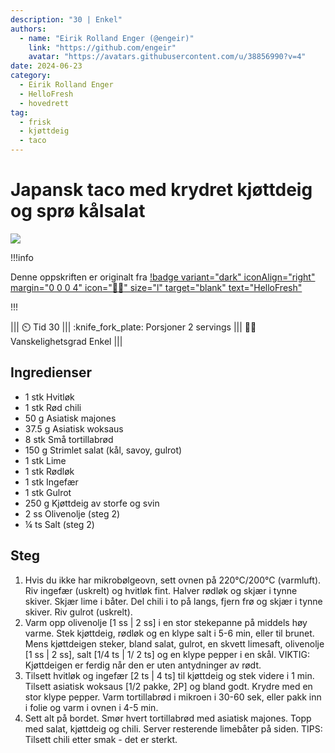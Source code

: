 ```yaml
---
description: "30 | Enkel"
authors:
  - name: "Eirik Rolland Enger (@engeir)"
    link: "https://github.com/engeir"
    avatar: "https://avatars.githubusercontent.com/u/38856990?v=4"
date: 2024-06-23
category:
  - Eirik Rolland Enger
  - HelloFresh
  - hovedrett
tag:
  - frisk
  - kjøttdeig
  - taco
---
```


# Japansk taco med krydret kjøttdeig og sprø kålsalat

![](/static/japansk-taco-med-krydret-kjottdeig-og-spro-kalsalat/japansk-taco-med-krydret-kjottdeig-og-spro-kalsalat.webp)

!!!info

Denne oppskriften er originalt fra
[!badge variant="dark" iconAlign="right" margin="0 0 0 4" icon=":cook:" size="l" target="blank" text="HelloFresh"](https://www.hellofresh.no/recipes/japansk-taco-65e08722acc901eff8e7bf02)

!!!

<!-- dprint-ignore-start -->
||| :timer_clock: Tid
30
||| :knife_fork_plate: Porsjoner
2 servings
||| :cook: Vanskelighetsgrad
Enkel
|||
<!-- dprint-ignore-end -->

## Ingredienser

- 1 stk Hvitløk
- 1 stk Rød chili
- 50 g Asiatisk majones
- 37.5 g Asiatisk woksaus
- 8 stk Små tortillabrød
- 150 g Strimlet salat (kål, savoy, gulrot)
- 1 stk Lime
- 1 stk Rødløk
- 1 stk Ingefær
- 1 stk Gulrot
- 250 g Kjøttdeig av storfe og svin
- 2 ss Olivenolje (steg 2)
- ¼ ts Salt (steg 2)

## Steg

1. Hvis du ikke har mikrobølgeovn, sett ovnen på 220°C/200°C (varmluft). Riv ingefær
   (uskrelt) og hvitløk fint. Halver rødløk og skjær i tynne skiver. Skjær lime i båter.
   Del chili i to på langs, fjern frø og skjær i tynne skiver. Riv gulrot (uskrelt).
2. Varm opp olivenolje [1 ss | 2 ss] i en stor stekepanne på middels høy varme. Stek
   kjøttdeig, rødløk og en klype salt i 5-6 min, eller til brunet. Mens kjøttdeigen
   steker, bland salat, gulrot, en skvett limesaft, olivenolje [1 ss | 2 ss], salt [1/4
   ts | 1/ 2 ts] og en klype pepper i en skål. VIKTIG: Kjøttdeigen er ferdig når den er
   uten antydninger av rødt.
3. Tilsett hvitløk og ingefær [2 ts | 4 ts] til kjøttdeig og stek videre i 1 min.
   Tilsett asiatisk woksaus [1/2 pakke, 2P] og bland godt. Krydre med en stor klype
   pepper. Varm tortillabrød i mikroen i 30-60 sek, eller pakk inn i folie og varm i
   ovnen i 4-5 min.
4. Sett alt på bordet. Smør hvert tortillabrød med asiatisk majones. Topp med salat,
   kjøttdeig og chili. Server resterende limebåter på siden. TIPS: Tilsett chili etter
   smak - det er sterkt.

<script type="application/ld+json">
{
  "author": {
    "@type": "Person",
    "name": "HelloFresh",
    "url": "https://www.hellofresh.no/recipes/japansk-taco-65e08722acc901eff8e7bf02"
  },
  "image": "https://img.hellofresh.com/f_auto,fl_lossy,h_640,q_auto,w_1200/hellofresh_s3/image/HF220621_R01_W31_SE_R12344157-15_MB_Main_low-0f8d47ec.jpg",
  "site_name": "HelloFresh",
  "@context": "https://schema.org",
  "@type": "Recipe",
  "recipeCategory": "",
  "cookTime": 15,
  "recipeCuisine": "Japanske",
  "publisher": {
    "@type": "Organization",
    "name": "hellofresh.com"
  },
  "recipeIngredient": [
    "1 stk Hvitløk",
    "1 stk Rød chili",
    "50 g Asiatisk majones",
    "37.5 g Asiatisk woksaus",
    "8 stk Små tortillabrød",
    "150 g Strimlet salat (kål, savoy, gulrot)",
    "1 stk Lime",
    "1 stk Rødløk",
    "1 stk Ingefær",
    "1 stk Gulrot",
    "250 g Kjøttdeig av storfe og svin",
    "2 ss Olivenolje (steg 2)",
    "¼ ts Salt (steg 2)"
  ],
  "recipeInstructions": [
    {
      "@type": "HowToStep",
      "text": "Hvis du ikke har mikrobølgeovn, sett ovnen på 220°C/200°C (varmluft). Riv ingefær (uskrelt) og hvitløk fint. Halver rødløk og skjær i tynne skiver. Skjær lime i båter. Del chili i to på langs, fjern frø og skjær i tynne skiver. Riv gulrot (uskrelt)."
    },
    {
      "@type": "HowToStep",
      "text": "Varm opp olivenolje [1 ss | 2 ss] i en stor stekepanne på middels høy varme. Stek kjøttdeig, rødløk og en klype salt i 5-6 min, eller til brunet. Mens kjøttdeigen steker, bland salat, gulrot, en skvett limesaft, olivenolje [1 ss | 2 ss], salt [1/4 ts | 1/ 2 ts] og en klype pepper i en skål. VIKTIG: Kjøttdeigen er ferdig når den er uten antydninger av rødt."
    },
    {
      "@type": "HowToStep",
      "text": "Tilsett hvitløk og ingefær [2 ts | 4 ts] til kjøttdeig og stek videre i 1 min. Tilsett asiatisk woksaus [1/2 pakke, 2P] og bland godt. Krydre med en stor klype pepper. Varm tortillabrød i mikroen i 30-60 sek, eller pakk inn i folie og varm i ovnen i 4-5 min."
    },
    {
      "@type": "HowToStep",
      "text": "Sett alt på bordet. Smør hvert tortillabrød med asiatisk majones. Topp med salat, kjøttdeig og chili. Server resterende limebåter på siden. TIPS: Tilsett chili etter smak - det er sterkt."
    }
  ],
  "inLanguage": "nb-NO",
  "nutrition": {
    "@type": "NutritionInformation",
    "calories": "982 kcal",
    "fatContent": "60.2 g",
    "saturatedFatContent": "13.4 g",
    "carbohydrateContent": "71.6 g",
    "sugarContent": "15.6 g",
    "proteinContent": "31.2 g",
    "sodiumContent": "0 mg",
    "servingSize": "511"
  },
  "prepTime": 15,
  "name": "Japansk taco med krydret kjøttdeig og sprø kålsalat",
  "totalTime": 30,
  "recipeYield": "2 servings",
  "pattern": "japansk-taco-med-krydret-kjottdeig-og-spro-kalsalat"
}
</script>
